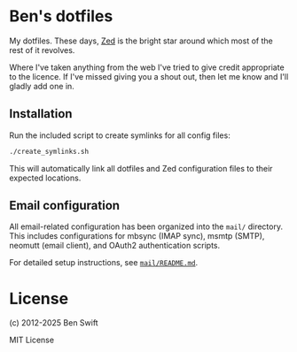# Ben's dotfiles

My dotfiles. These days, [Zed](https://zed.dev) is the bright star around which
most of the rest of it revolves.

Where I've taken anything from the web I've tried to give credit appropriate to
the licence. If I've missed giving you a shout out, then let me know and I'll
gladly add one in.

## Installation

Run the included script to create symlinks for all config files:

```bash
./create_symlinks.sh
```

This will automatically link all dotfiles and Zed configuration files to their
expected locations.

## Email configuration

All email-related configuration has been organized into the `mail/` directory.
This includes configurations for mbsync (IMAP sync), msmtp (SMTP), neomutt
(email client), and OAuth2 authentication scripts.

For detailed setup instructions, see [`mail/README.md`](mail/README.md).

# License

(c) 2012-2025 Ben Swift

MIT License
